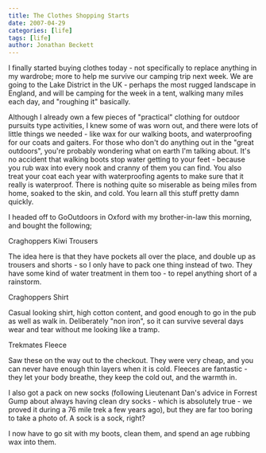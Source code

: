 ```yaml
---
title: The Clothes Shopping Starts
date: 2007-04-29
categories: [life]
tags: [life]
author: Jonathan Beckett
---
```


I finally started buying clothes today - not specifically to replace anything in my wardrobe; more to help me survive our camping trip next week. We are going to the Lake District in the UK - perhaps the most rugged landscape in England, and will be camping for the week in a tent, walking many miles each day, and "roughing it" basically.

Although I already own a few pieces of "practical" clothing for outdoor pursuits type activities, I knew some of was worn out, and there were lots of little things we needed - like wax for our walking boots, and waterproofing for our coats and gaiters. For those who don't do anything out in the "great outdoors", you're probably wondering what on earth I'm talking about. It's no accident that walking boots stop water getting to your feet - because you rub wax into every nook and cranny of them you can find. You also treat your coat each year with waterproofing agents to make sure that it really is waterproof. There is nothing quite so miserable as being miles from home, soaked to the skin, and cold. You learn all this stuff pretty damn quickly.

I headed off to GoOutdoors in Oxford with my brother-in-law this morning, and bought the following;

Craghoppers Kiwi Trousers

The idea here is that they have pockets all over the place, and double up as trousers and shorts - so I only have to pack one thing instead of two. They have some kind of water treatment in them too - to repel anything short of a rainstorm.

Craghoppers Shirt

Casual looking shirt, high cotton content, and good enough to go in the pub as well as walk in. Deliberately "non iron", so it can survive several days wear and tear without me looking like a tramp.

Trekmates Fleece

Saw these on the way out to the checkout. They were very cheap, and you can never have enough thin layers when it is cold. Fleeces are fantastic - they let your body breathe, they keep the cold out, and the warmth in.

I also got a pack on new socks (following Lieutenant Dan's advice in Forrest Gump about always having clean dry socks - which is absolutely true - we proved it during a 76 mile trek a few years ago), but they are far too boring to take a photo of. A sock is a sock, right?

I now have to go sit with my boots, clean them, and spend an age rubbing wax into them.